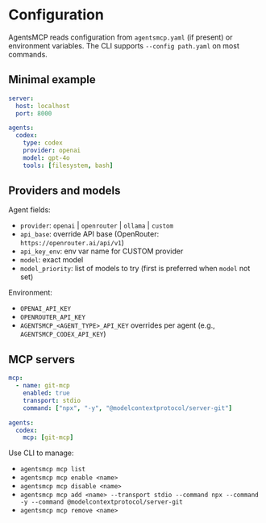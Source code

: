 # Configuration

AgentsMCP reads configuration from `agentsmcp.yaml` (if present) or environment variables. The CLI supports `--config path.yaml` on most commands.

## Minimal example

```yaml
server:
  host: localhost
  port: 8000

agents:
  codex:
    type: codex
    provider: openai
    model: gpt-4o
    tools: [filesystem, bash]
```

## Providers and models

Agent fields:
- `provider`: `openai` | `openrouter` | `ollama` | `custom`
- `api_base`: override API base (OpenRouter: `https://openrouter.ai/api/v1`)
- `api_key_env`: env var name for CUSTOM provider
- `model`: exact model
- `model_priority`: list of models to try (first is preferred when `model` not set)

Environment:
- `OPENAI_API_KEY`
- `OPENROUTER_API_KEY`
- `AGENTSMCP_<AGENT_TYPE>_API_KEY` overrides per agent (e.g., `AGENTSMCP_CODEX_API_KEY`)

## MCP servers

```yaml
mcp:
  - name: git-mcp
    enabled: true
    transport: stdio
    command: ["npx", "-y", "@modelcontextprotocol/server-git"]

agents:
  codex:
    mcp: [git-mcp]
```

Use CLI to manage:
- `agentsmcp mcp list`
- `agentsmcp mcp enable <name>`
- `agentsmcp mcp disable <name>`
- `agentsmcp mcp add <name> --transport stdio --command npx --command -y --command @modelcontextprotocol/server-git`
- `agentsmcp mcp remove <name>`

